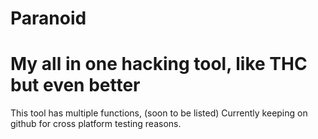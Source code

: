 # Paranoid
My all in one hacking tool, like THC but even better
====================================================

This tool has multiple functions, (soon to be listed)
Currently keeping on github for cross platform testing
reasons.
